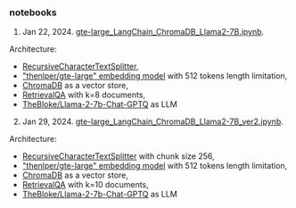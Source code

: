 ### notebooks
1. Jan 22, 2024. [gte-large_LangChain_ChromaDB_Llama2-7B.ipynb](notebooks/gte-large_LangChain_ChromaDB_Llama2-7B.ipynb).

Architecture:
* [RecursiveCharacterTextSplitter](https://api.python.langchain.com/en/latest/text_splitter/langchain.text_splitter.RecursiveCharacterTextSplitter.html#),
* ["thenlper/gte-large" embedding model](https://huggingface.co/thenlper/gte-large) with 512 tokens length limitation,
* [ChromaDB](https://python.langchain.com/docs/integrations/vectorstores/chroma) as a vector store,
* [RetrievalQA](https://api.python.langchain.com/en/latest/chains/langchain.chains.retrieval_qa.base.RetrievalQA.html) with k=8 documents,
* [TheBloke/Llama-2-7b-Chat-GPTQ](https://huggingface.co/TheBloke/Llama-2-7B-Chat-GPTQ) as LLM


2. Jan 29, 2024. [gte-large_LangChain_ChromaDB_Llama2-7B_ver2.ipynb](notebooks/gte-large_LangChain_ChromaDB_Llama2-7B_ver2.ipynb).

Architecture:
* [RecursiveCharacterTextSplitter](https://api.python.langchain.com/en/latest/text_splitter/langchain.text_splitter.RecursiveCharacterTextSplitter.html#) with chunk size 256,
* ["thenlper/gte-large" embedding model](https://huggingface.co/thenlper/gte-large) with 512 tokens length limitation,
* [ChromaDB](https://python.langchain.com/docs/integrations/vectorstores/chroma) as a vector store,
* [RetrievalQA](https://api.python.langchain.com/en/latest/chains/langchain.chains.retrieval_qa.base.RetrievalQA.html) with k=10 documents,
* [TheBloke/Llama-2-7b-Chat-GPTQ](https://huggingface.co/TheBloke/Llama-2-7B-Chat-GPTQ) as LLM
